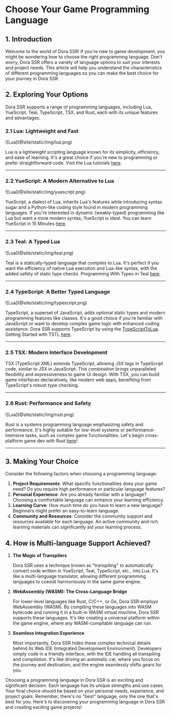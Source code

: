 # Choose Your Game Programming Language

## 1. Introduction

Welcome to the world of Dora SSR! If you're new to game development, you might be wondering how to choose the right programming language. Don't worry, Dora SSR offers a variety of language options to suit your interests and project needs. This article will help you understand the characteristics of different programming languages so you can make the best choice for your journey in Dora SSR.

## 2. Exploring Your Options

Dora SSR supports a range of programming languages, including Lua, YueScript, Teal, TypeScript, TSX, and Rust, each with its unique features and advantages.

### 2.1 Lua: Lightweight and Fast

<div style={{marginLeft: '30px', width: '120px'}}>
![Lua](@site/static/img/lua.png)
</div>

Lua is a lightweight scripting language known for its simplicity, efficiency, and ease of learning. It's a great choice if you're new to programming or prefer straightforward code. Visit the Lua tutorials [here](https://lua-users.org/wiki/TutorialDirectory).

----

### 2.2 YueScript: A Modern Alternative to Lua

<div style={{marginLeft: '30px', width: '120px'}}>
![Lua](@site/static/img/yuescript.png)
</div>

YueScript, a dialect of Lua, inherits Lua's features while introducing syntax sugar and a Python-like coding style found in modern programming languages. If you're interested in dynamic (weakly-typed) programming like Lua but want a more modern syntax, YueScript is ideal. You can learn YueScript in 15 Minutes [here](Language%20Tutorial/yuescript-15min).

----

### 2.3 Teal: A Typed Lua

<div style={{marginLeft: '30px', width: '100px'}}>
![Lua](@site/static/img/teal.png)
</div>

Teal is a statically-typed language that compiles to Lua. It's perfect if you want the efficiency of native Lua execution and Lua-like syntax, with the added safety of static type checks. Programming With Types in Teal [here](Language%20Tutorial/teal-tutorial).

----

### 2.4 TypeScript: A Better Typed Language

<div style={{marginLeft: '30px', width: '100px'}}>
![Lua](@site/static/img/typescript.png)
</div>

TypeScript, a superset of JavaScript, adds optional static types and modern programming features like classes. It's a good choice if you're familiar with JavaScript or want to develop complex game logic with enhanced coding assistance. Dora SSR supports TypeScript by using the [TypeScriptToLua](https://github.com/TypeScriptToLua/TypeScriptToLua). Getting Started with TSTL [here](Language%20Tutorial/Using%20TypeScript%20in%20Dora/try-tstl).

----

### 2.5 TSX: Modern Interface Development

TSX (TypeScript XML) extends TypeScript, allowing JSX tags in TypeScript code, similar to JSX in JavaScript. This combination brings unparalleled flexibility and expressiveness to game UI design. With TSX, you can build game interfaces declaratively, like modern web apps, benefiting from TypeScript's robust type checking.

----

### 2.6 Rust: Performance and Safety

<div style={{marginLeft: '30px', width: '120px'}}>
![Lua](@site/static/img/rust.png)
</div>

Rust is a systems programming language emphasizing safety and performance. It's highly suitable for low-level systems or performance-intensive tasks, such as complex game functionalities. Let's begin cross-platform game dev with Rust [here](../../blog/2024/4/15/rusty-game-dev)!

----

## 3. Making Your Choice

Consider the following factors when choosing a programming language:

1. **Project Requirements**: What specific functionalities does your game need? Do you require high performance or particular language features?
2. **Personal Experience**: Are you already familiar with a language? Choosing a comfortable language can enhance your learning efficiency.
3. **Learning Curve**: How much time do you have to learn a new language? Beginners might prefer an easy-to-learn language.
4. **Community and Resources**: Consider the community support and resources available for each language. An active community and rich learning materials can significantly aid your learning process.

## 4. How is Multi-language Support Achieved?

1. **The Magic of Transpilers**

	Dora SSR uses a technique known as "transpiling" to automatically convert code written in YueScript, Teal, TypeScript, etc., into Lua. It's like a multi-language translator, allowing different programming languages to coexist harmoniously in the same game engine.

2. **WebAssembly (WASM): The Cross-Language Bridge**

	For lower-level languages like Rust, C/C++, or Go, Dora SSR employs WebAssembly (WASM). By compiling these languages into WASM bytecode and running it in a built-in WASM virtual machine, Dora SSR supports these languages. It's like creating a universal platform within the game engine, where any WASM-compilable language can run.

3. **Seamless Integration Experience**

	Most importantly, Dora SSR hides these complex technical details behind its Web IDE (Integrated Development Environment). Developers simply code in a friendly interface, with the IDE handling all transpiling and compilation. It's like driving an automatic car, where you focus on the journey and destination, and the engine seamlessly shifts gears for you.

Choosing a programming language in Dora SSR is an exciting and significant decision. Each language has its unique strengths and use cases. Your final choice should be based on your personal needs, experience, and project goals. Remember, there's no "best" language, only the one that's best for you. Here's to discovering your programming language in Dora SSR and creating exciting game projects!